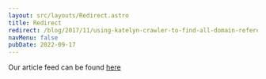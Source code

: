```yaml
---
layout: src/layouts/Redirect.astro
title: Redirect
redirect: /blog/2017/11/using-katelyn-crawler-to-find-all-domain-references/
navMenu: false
pubDate: 2022-09-17
---
```

<div>
Our article feed can be found <a href="/blog/2017/11/using-katelyn-crawler-to-find-all-domain-references/">here</a>
</div>
